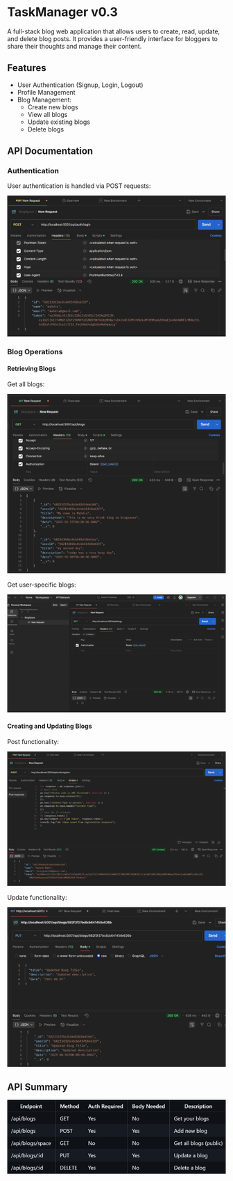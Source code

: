 # TaskManager v0.3

A full-stack blog web application that allows users to create, read, update, and delete blog posts. It provides a user-friendly interface for bloggers to share their thoughts and manage their content.

## Features

* User Authentication (Signup, Login, Logout)
* Profile Management
* Blog Management:
  * Create new blogs
  * View all blogs
  * Update existing blogs
  * Delete blogs

## API Documentation

### Authentication

User authentication is handled via POST requests:

![Login Request via POST](readme_img/login-req-via-post.png "Login API Request Example")

### Blog Operations

#### Retrieving Blogs

Get all blogs:

![Retrieve All Blogs](readme_img/get-req-retrieve-all-blogs.png "GET Request to Retrieve All Blogs")

Get user-specific blogs:

![User Blogs](readme_img/get-user-blogs.png "GET Request for User Blogs")

#### Creating and Updating Blogs

Post functionality:

![Post Functionality](readme_img/post-functionality.png "POST Request Example")

Update functionality:

![Update Function](readme_img/test-case-put-function.png "PUT Request Example")

## API Summary

![API Authentication Summary](readme_img/summary-api-auth-req.png "API Authentication Summary")
